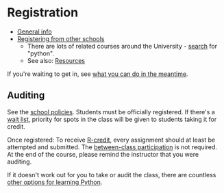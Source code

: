 # Registration

- [General info]({{registration}})
- [Registering from other schools]({{cross_registration}})
  - There are lots of related courses around the University - [search]({{course_search}}) for "python".
  - See also: [Resources](resources.md)

If you're waiting to get in, see [what you can do in the meantime](joining_late.md#while-youre-waiting).

## Auditing

See the [school policies]({{auditing}}). Students must be officially registered. If there's a [wait list](joining_late.md#wait-list), priority for spots in the class will be given to students taking it for credit.

Once registered: To receive [R-credit]({{r_credit}}), every assignment should at least be attempted and submitted. The [between-class participation](syllabus.md#participation) is not required. At the end of the course, please remind the instructor that you were auditing.

If it doesn't work out for you to take or audit the class, there are countless [other options for learning Python](resources.md).
